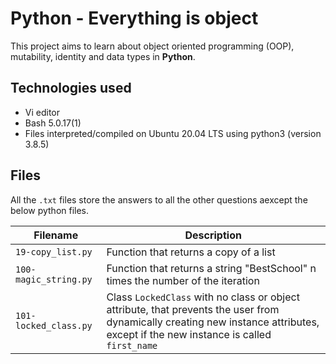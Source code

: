 # Python - Everything is object

This project aims to learn about object oriented programming (OOP), mutability, identity and data types in **Python**.

## Technologies used
* Vi editor
* Bash 5.0.17(1)
* Files interpreted/compiled on Ubuntu 20.04 LTS using python3 (version 3.8.5)

## Files

All the `.txt` files store the answers to all the other questions aexcept the below python files.

| Filename | Description |
| -------- | ----------- |
| `19-copy_list.py` | Function that returns a copy of a list |
| `100-magic_string.py` | Function that returns a string "BestSchool" n times the number of the iteration |
| `101-locked_class.py` | Class `LockedClass` with no class or object attribute, that prevents the user from dynamically creating new instance attributes, except if the new instance is called `first_name` |
